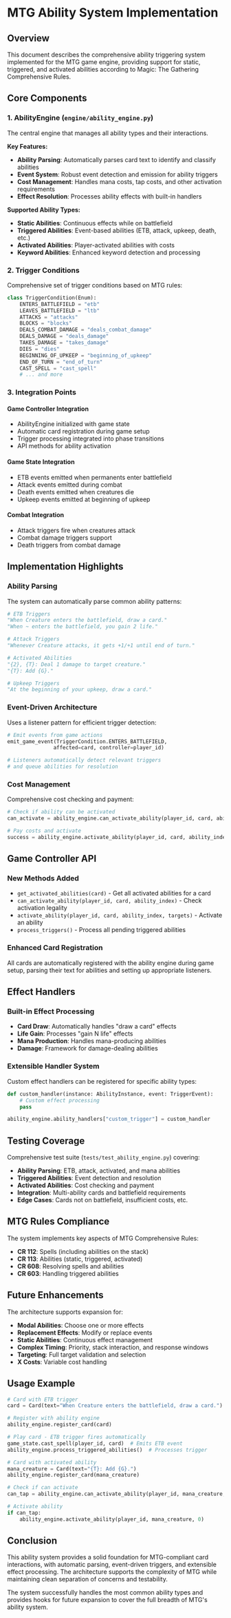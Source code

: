 # MTG Ability System Implementation

## Overview
This document describes the comprehensive ability triggering system implemented for the MTG game engine, providing support for static, triggered, and activated abilities according to Magic: The Gathering Comprehensive Rules.

## Core Components

### 1. AbilityEngine (`engine/ability_engine.py`)
The central engine that manages all ability types and their interactions.

**Key Features:**
- **Ability Parsing**: Automatically parses card text to identify and classify abilities
- **Event System**: Robust event detection and emission for ability triggers
- **Cost Management**: Handles mana costs, tap costs, and other activation requirements
- **Effect Resolution**: Processes ability effects with built-in handlers

**Supported Ability Types:**
- **Static Abilities**: Continuous effects while on battlefield
- **Triggered Abilities**: Event-based abilities (ETB, attack, upkeep, death, etc.)
- **Activated Abilities**: Player-activated abilities with costs
- **Keyword Abilities**: Enhanced keyword detection and processing

### 2. Trigger Conditions
Comprehensive set of trigger conditions based on MTG rules:

```python
class TriggerCondition(Enum):
    ENTERS_BATTLEFIELD = "etb"
    LEAVES_BATTLEFIELD = "ltb"
    ATTACKS = "attacks"
    BLOCKS = "blocks"
    DEALS_COMBAT_DAMAGE = "deals_combat_damage"
    DEALS_DAMAGE = "deals_damage" 
    TAKES_DAMAGE = "takes_damage"
    DIES = "dies"
    BEGINNING_OF_UPKEEP = "beginning_of_upkeep"
    END_OF_TURN = "end_of_turn"
    CAST_SPELL = "cast_spell"
    # ... and more
```

### 3. Integration Points

#### Game Controller Integration
- AbilityEngine initialized with game state
- Automatic card registration during game setup
- Trigger processing integrated into phase transitions
- API methods for ability activation

#### Game State Integration
- ETB events emitted when permanents enter battlefield
- Attack events emitted during combat
- Death events emitted when creatures die
- Upkeep events emitted at beginning of upkeep

#### Combat Integration
- Attack triggers fire when creatures attack
- Combat damage triggers support
- Death triggers from combat damage

## Implementation Highlights

### Ability Parsing
The system can automatically parse common ability patterns:

```python
# ETB Triggers
"When Creature enters the battlefield, draw a card."
"When ~ enters the battlefield, you gain 2 life."

# Attack Triggers  
"Whenever Creature attacks, it gets +1/+1 until end of turn."

# Activated Abilities
"{2}, {T}: Deal 1 damage to target creature."
"{T}: Add {G}."

# Upkeep Triggers
"At the beginning of your upkeep, draw a card."
```

### Event-Driven Architecture
Uses a listener pattern for efficient trigger detection:

```python
# Emit events from game actions
emit_game_event(TriggerCondition.ENTERS_BATTLEFIELD, 
               affected=card, controller=player_id)

# Listeners automatically detect relevant triggers
# and queue abilities for resolution
```

### Cost Management
Comprehensive cost checking and payment:

```python
# Check if ability can be activated
can_activate = ability_engine.can_activate_ability(player_id, card, ability_index)

# Pay costs and activate
success = ability_engine.activate_ability(player_id, card, ability_index, targets)
```

## Game Controller API

### New Methods Added
- `get_activated_abilities(card)` - Get all activated abilities for a card
- `can_activate_ability(player_id, card, ability_index)` - Check activation legality
- `activate_ability(player_id, card, ability_index, targets)` - Activate an ability
- `process_triggers()` - Process all pending triggered abilities

### Enhanced Card Registration  
All cards are automatically registered with the ability engine during game setup, parsing their text for abilities and setting up appropriate listeners.

## Effect Handlers

### Built-in Effect Processing
- **Card Draw**: Automatically handles "draw a card" effects
- **Life Gain**: Processes "gain N life" effects  
- **Mana Production**: Handles mana-producing abilities
- **Damage**: Framework for damage-dealing abilities

### Extensible Handler System
Custom effect handlers can be registered for specific ability types:

```python
def custom_handler(instance: AbilityInstance, event: TriggerEvent):
    # Custom effect processing
    pass

ability_engine.ability_handlers["custom_trigger"] = custom_handler
```

## Testing Coverage

Comprehensive test suite (`tests/test_ability_engine.py`) covering:
- **Ability Parsing**: ETB, attack, activated, and mana abilities
- **Triggered Abilities**: Event detection and resolution
- **Activated Abilities**: Cost checking and payment
- **Integration**: Multi-ability cards and battlefield requirements
- **Edge Cases**: Cards not on battlefield, insufficient costs, etc.

## MTG Rules Compliance

The system implements key aspects of MTG Comprehensive Rules:
- **CR 112**: Spells (including abilities on the stack)
- **CR 113**: Abilities (static, triggered, activated)
- **CR 608**: Resolving spells and abilities
- **CR 603**: Handling triggered abilities

## Future Enhancements

The architecture supports expansion for:
- **Modal Abilities**: Choose one or more effects
- **Replacement Effects**: Modify or replace events
- **Static Abilities**: Continuous effect management
- **Complex Timing**: Priority, stack interaction, and response windows
- **Targeting**: Full target validation and selection
- **X Costs**: Variable cost handling

## Usage Example

```python
# Card with ETB trigger
card = Card(text="When Creature enters the battlefield, draw a card.")

# Register with ability engine
ability_engine.register_card(card)

# Play card - ETB trigger fires automatically
game_state.cast_spell(player_id, card)  # Emits ETB event
ability_engine.process_triggered_abilities()  # Processes trigger

# Card with activated ability  
mana_creature = Card(text="{T}: Add {G}.")
ability_engine.register_card(mana_creature)

# Check if can activate
can_tap = ability_engine.can_activate_ability(player_id, mana_creature, 0)

# Activate ability
if can_tap:
    ability_engine.activate_ability(player_id, mana_creature, 0)
```

## Conclusion

This ability system provides a solid foundation for MTG-compliant card interactions, with automatic parsing, event-driven triggers, and extensible effect processing. The architecture supports the complexity of MTG while maintaining clean separation of concerns and testability.

The system successfully handles the most common ability types and provides hooks for future expansion to cover the full breadth of MTG's ability system.
